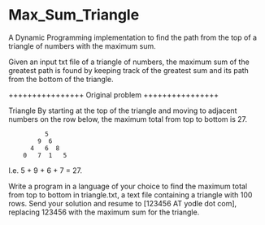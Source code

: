 Max_Sum_Triangle
================

A Dynamic Programming implementation to find the path from the top of a triangle of numbers with the maximum sum.

Given an input txt file of a triangle of numbers, the maximum sum of the greatest path is found by keeping track of 
the greatest sum and its path from the bottom of the triangle.  



++++++++++++++++
Original problem
++++++++++++++++

Triangle
By starting at the top of the triangle and moving to adjacent numbers on the row below, the maximum total from top to bottom is 27.

              5
            9  6
          4   6  8
        0   7  1   5

I.e. 5 + 9 + 6 + 7 = 27.

Write a program in a language of your choice to find the maximum total from top to bottom in triangle.txt, a text file containing a triangle with 100 rows. Send your solution and resume to [123456 AT yodle dot com], replacing 123456 with the maximum sum for the triangle.
